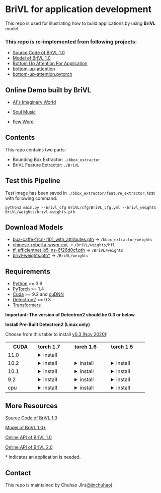 # BriVL for application development

This repo is used for illustrating how to build applications by using **BriVL** model.

### This repo is re-implemented from following projects:

- [Source Code of BriVL 1.0](https://github.com/BAAI-WuDao/BriVL)
- [Model of BriVL 1.0](https://wudaoai.cn/model/detail/BriVL) 
- [Bottom Up Attention For Application](https://github.com/chuhaojin/bottom-up-attention-ForApp)
- [bottom-up-attention](https://github.com/peteanderson80/bottom-up-attention)
- [bottom-up-attention.pytorch](https://github.com/MILVLG/bottom-up-attention.pytorch)

## Online Demo built by BriVL

- [AI's Imaginary World](http://buling.wudaoai.cn/)

- [Soul Music](https://weixin.elensdata.com/)

- [Few Word](http://120.92.50.21:6177/)


## Contents
This repo contains two parts:
- Bounding Box Extractor: `./bbox_extractor`
- BriVL Feature Extractor: `./BriVL`


## Test this Pipeline

Test image has been saved in `./bbox_extractor/feature_extractor`, test with following command:

```
python3 main.py --brivl_cfg BriVL/cfg/BriVL_cfg.yml --brivl_weights BriVL/weights/brivl-weights.pth
```



## Download Models

- [bua-caffe-frcn-r101\_with\_attributes.pth](https://drive.google.com/file/d/1oquCwDEvuJPeU7pyPg-Yudj5-8ZxtG0W/view) -> `/bbox_extractor/weights`
- [chinese-roberta-wwm-ext](https://huggingface.co/hfl/chinese-roberta-wwm-ext)  ->  `/BriVL/weights/hfl`
- [tf_efficientnet_b5_ns-6f26d0cf.pth](https://github.com/rwightman/pytorch-image-models/releases/download/v0.1-weights/tf_efficientnet_b5_ns-6f26d0cf.pth) ->  `/BriVL/weights`
- [brivl-weights.pth\*](https://wudaoai.cn/model/detail/BriVL) ->  `/BriVL/weights`

## Requirements

- [Python](https://www.python.org/downloads/) >= 3.6
- [PyTorch](http://pytorch.org/) >= 1.4
- [Cuda](https://developer.nvidia.com/cuda-toolkit) >= 9.2 and [cuDNN](https://developer.nvidia.com/cudnn)
- [Detectron2](https://github.com/facebookresearch/detectron2/releases/tag/v0.3) <= 0.3
- [Transformers](https://github.com/huggingface/transformers) 

**Important: The version of Detectron2 should be 0.3 or below.**

**Install Pre-Built Detectron2 (Linux only)**

Choose from this table to install [v0.3 (Nov 2020)](https://github.com/facebookresearch/detectron2/releases):

<table class="docutils"><tbody><th width="80"> CUDA </th><th valign="bottom" align="left" width="100">torch 1.7</th><th valign="bottom" align="left" width="100">torch 1.6</th><th valign="bottom" align="left" width="100">torch 1.5</th> <tr><td align="left">11.0</td><td align="left"><details><summary> install </summary><pre><code>python -m pip install detectron2==0.3 -f \
  https://dl.fbaipublicfiles.com/detectron2/wheels/cu110/torch1.7/index.html
</code></pre> </details> </td> <td align="left"> </td> <td align="left"> </td> </tr> <tr><td align="left">10.2</td><td align="left"><details><summary> install </summary><pre><code>python -m pip install detectron2==0.3 -f \
  https://dl.fbaipublicfiles.com/detectron2/wheels/cu102/torch1.7/index.html
</code></pre> </details> </td> <td align="left"><details><summary> install </summary><pre><code>python -m pip install detectron2==0.3 -f \
  https://dl.fbaipublicfiles.com/detectron2/wheels/cu102/torch1.6/index.html
</code></pre> </details> </td> <td align="left"><details><summary> install </summary><pre><code>python -m pip install detectron2==0.3 -f \
  https://dl.fbaipublicfiles.com/detectron2/wheels/cu102/torch1.5/index.html
</code></pre> </details> </td> </tr> <tr><td align="left">10.1</td><td align="left"><details><summary> install </summary><pre><code>python -m pip install detectron2==0.3 -f \
  https://dl.fbaipublicfiles.com/detectron2/wheels/cu101/torch1.7/index.html
</code></pre> </details> </td> <td align="left"><details><summary> install </summary><pre><code>python -m pip install detectron2==0.3 -f \
  https://dl.fbaipublicfiles.com/detectron2/wheels/cu101/torch1.6/index.html
</code></pre> </details> </td> <td align="left"><details><summary> install </summary><pre><code>python -m pip install detectron2==0.3 -f \
  https://dl.fbaipublicfiles.com/detectron2/wheels/cu101/torch1.5/index.html
</code></pre> </details> </td> </tr> <tr><td align="left">9.2</td><td align="left"><details><summary> install </summary><pre><code>python -m pip install detectron2==0.3 -f \
  https://dl.fbaipublicfiles.com/detectron2/wheels/cu92/torch1.7/index.html
</code></pre> </details> </td> <td align="left"><details><summary> install </summary><pre><code>python -m pip install detectron2==0.3 -f \
  https://dl.fbaipublicfiles.com/detectron2/wheels/cu92/torch1.6/index.html
</code></pre> </details> </td> <td align="left"><details><summary> install </summary><pre><code>python -m pip install detectron2==0.3 -f \
  https://dl.fbaipublicfiles.com/detectron2/wheels/cu92/torch1.5/index.html
</code></pre> </details> </td> </tr> <tr><td align="left">cpu</td><td align="left"><details><summary> install </summary><pre><code>python -m pip install detectron2==0.3 -f \
  https://dl.fbaipublicfiles.com/detectron2/wheels/cpu/torch1.7/index.html
</code></pre> </details> </td> <td align="left"><details><summary> install </summary><pre><code>python -m pip install detectron2==0.3 -f \
  https://dl.fbaipublicfiles.com/detectron2/wheels/cpu/torch1.6/index.html
</code></pre> </details> </td> <td align="left"><details><summary> install </summary><pre><code>python -m pip install detectron2==0.3 -f \
  https://dl.fbaipublicfiles.com/detectron2/wheels/cpu/torch1.5/index.html
</code></pre> </details> </td> </tr></tbody></table>



## More Resources

[Source Code of BriVL 1.0](https://github.com/BAAI-WuDao/BriVL)

[Model of BriVL 1.0\*](https://wudaoai.cn/model/detail/BriVL) 

[Online API of BriVL 1.0](https://github.com/chuhaojin/WenLan-api-document)

[Online API of BriVL 2.0](https://wudaoai.cn/model/detail/BriVL)

\* indicates an application is needed.

## Contact
This repo is maintained by Chuhao JIn([@jinchuhao](https://github.com/chuhaojin)).
